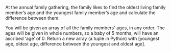 At the annual family gathering, the family likes to find the oldest living family member’s age and the youngest family 
member’s age and calculate the difference between them.

You will be given an array of all the family members' ages, in any order. The ages will be given in whole numbers, so a 
baby of 5 months, will have an ascribed ‘age’ of 0. Return a new array (a tuple in Python) with [youngest age, oldest 
age, difference between the youngest and oldest age].
